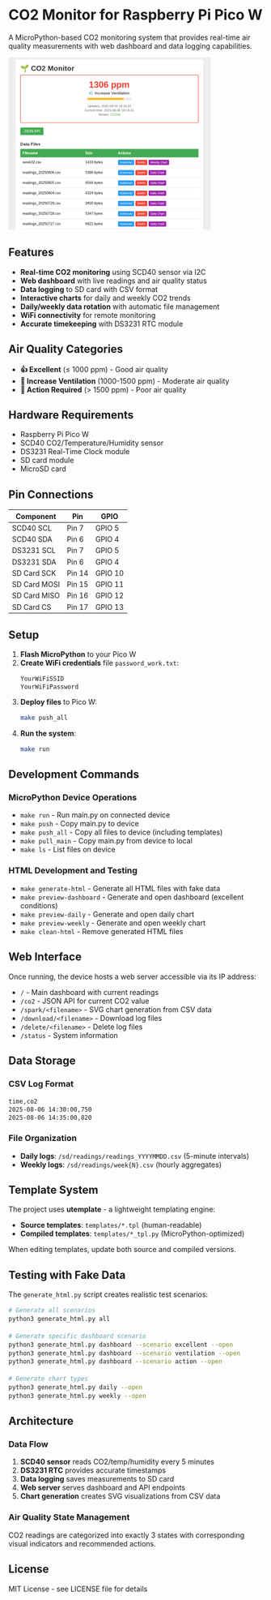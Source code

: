 # CO2 Monitor for Raspberry Pi Pico W

A MicroPython-based CO2 monitoring system that provides real-time air quality measurements with web dashboard and data logging capabilities.

![Dashboard Preview](images/dashboard_example.png)

## Features

- **Real-time CO2 monitoring** using SCD40 sensor via I2C
- **Web dashboard** with live readings and air quality status
- **Data logging** to SD card with CSV format
- **Interactive charts** for daily and weekly CO2 trends
- **Daily/weekly data rotation** with automatic file management
- **WiFi connectivity** for remote monitoring
- **Accurate timekeeping** with DS3231 RTC module

## Air Quality Categories

- **👍 Excellent** (≤ 1000 ppm) - Good air quality
- **💨 Increase Ventilation** (1000-1500 ppm) - Moderate air quality
- **🚨 Action Required** (> 1500 ppm) - Poor air quality

## Hardware Requirements

- Raspberry Pi Pico W
- SCD40 CO2/Temperature/Humidity sensor
- DS3231 Real-Time Clock module
- SD card module
- MicroSD card

## Pin Connections

| Component | Pin | GPIO |
|-----------|-----|------|
| SCD40 SCL | Pin 7 | GPIO 5 |
| SCD40 SDA | Pin 6 | GPIO 4 |
| DS3231 SCL | Pin 7 | GPIO 5 |
| DS3231 SDA | Pin 6 | GPIO 4 |
| SD Card SCK | Pin 14 | GPIO 10 |
| SD Card MOSI | Pin 15 | GPIO 11 |
| SD Card MISO | Pin 16 | GPIO 12 |
| SD Card CS | Pin 17 | GPIO 13 |

## Setup

1. **Flash MicroPython** to your Pico W
2. **Create WiFi credentials** file `password_work.txt`:
   ```
   YourWiFiSSID
   YourWiFiPassword
   ```
3. **Deploy files** to Pico W:
   ```bash
   make push_all
   ```
4. **Run the system**:
   ```bash
   make run
   ```

## Development Commands

### MicroPython Device Operations
- `make run` - Run main.py on connected device
- `make push` - Copy main.py to device
- `make push_all` - Copy all files to device (including templates)
- `make pull_main` - Copy main.py from device to local
- `make ls` - List files on device

### HTML Development and Testing
- `make generate-html` - Generate all HTML files with fake data
- `make preview-dashboard` - Generate and open dashboard (excellent conditions)
- `make preview-daily` - Generate and open daily chart
- `make preview-weekly` - Generate and open weekly chart
- `make clean-html` - Remove generated HTML files

## Web Interface

Once running, the device hosts a web server accessible via its IP address:

- `/` - Main dashboard with current readings
- `/co2` - JSON API for current CO2 value
- `/spark/<filename>` - SVG chart generation from CSV data
- `/download/<filename>` - Download log files
- `/delete/<filename>` - Delete log files
- `/status` - System information

## Data Storage

### CSV Log Format
```csv
time,co2
2025-08-06 14:30:00,750
2025-08-06 14:35:00,820
```

### File Organization
- **Daily logs**: `/sd/readings/readings_YYYYMMDD.csv` (5-minute intervals)
- **Weekly logs**: `/sd/readings/week{N}.csv` (hourly aggregates)

## Template System

The project uses **utemplate** - a lightweight templating engine:
- **Source templates**: `templates/*.tpl` (human-readable)
- **Compiled templates**: `templates/*_tpl.py` (MicroPython-optimized)

When editing templates, update both source and compiled versions.

## Testing with Fake Data

The `generate_html.py` script creates realistic test scenarios:

```bash
# Generate all scenarios
python3 generate_html.py all

# Generate specific dashboard scenario
python3 generate_html.py dashboard --scenario excellent --open
python3 generate_html.py dashboard --scenario ventilation --open
python3 generate_html.py dashboard --scenario action --open

# Generate chart types
python3 generate_html.py daily --open
python3 generate_html.py weekly --open
```

## Architecture

### Data Flow
1. **SCD40 sensor** reads CO2/temp/humidity every 5 minutes
2. **DS3231 RTC** provides accurate timestamps
3. **Data logging** saves measurements to SD card
4. **Web server** serves dashboard and API endpoints
5. **Chart generation** creates SVG visualizations from CSV data

### Air Quality State Management
CO2 readings are categorized into exactly 3 states with corresponding visual indicators and recommended actions.

## License

MIT License - see LICENSE file for details